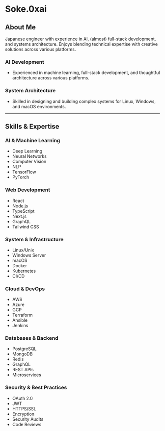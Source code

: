 # Soke.0xai

## About Me

Japanese engineer with experience in AI, (almost) full-stack development, and systems architecture. Enjoys blending technical expertise with creative solutions across various platforms.

### AI Development

- Experienced in machine learning, full-stack development, and thoughtful architecture across various platforms.

### System Architecture

- Skilled in designing and building complex systems for Linux, Windows, and macOS environments.

---

## Skills & Expertise

### AI & Machine Learning

- Deep Learning
- Neural Networks
- Computer Vision
- NLP
- TensorFlow
- PyTorch

### Web Development

- React
- Node.js
- TypeScript
- Next.js
- GraphQL
- Tailwind CSS

### System & Infrastructure

- Linux/Unix
- Windows Server
- macOS
- Docker
- Kubernetes
- CI/CD

### Cloud & DevOps

- AWS
- Azure
- GCP
- Terraform
- Ansible
- Jenkins

### Databases & Backend

- PostgreSQL
- MongoDB
- Redis
- GraphQL
- REST APIs
- Microservices

### Security & Best Practices

- OAuth 2.0
- JWT
- HTTPS/SSL
- Encryption
- Security Audits
- Code Reviews
